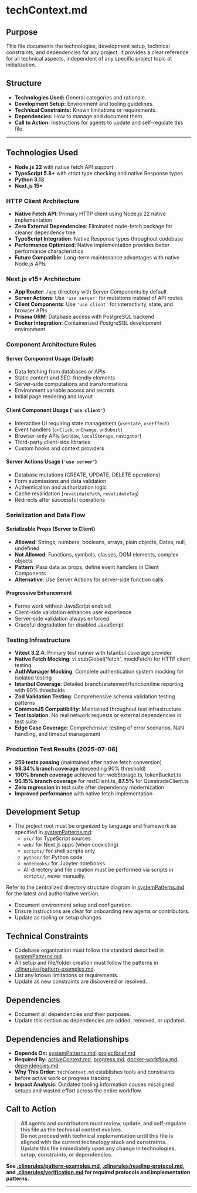 # techContext.md

## Purpose

This file documents the technologies, development setup, technical constraints, and dependencies for any project. It provides a clear reference for all technical aspects, independent of any specific project topic at initialization.

## Structure

- **Technologies Used:** General categories and rationale.
- **Development Setup:** Environment and tooling guidelines.
- **Technical Constraints:** Known limitations or requirements.
- **Dependencies:** How to manage and document them.
- **Call to Action:** Instructions for agents to update and self-regulate this file.

---

## Technologies Used

- **Node.js 22** with native fetch API support
- **TypeScript 5.8+** with strict type checking and native Response types
- **Python 3.13**
- **Next.js 15+**

### HTTP Client Architecture

- **Native Fetch API**: Primary HTTP client using Node.js 22 native implementation
- **Zero External Dependencies**: Eliminated node-fetch package for cleaner dependency tree
- **TypeScript Integration**: Native Response types throughout codebase
- **Performance Optimized**: Native implementation provides better performance characteristics
- **Future Compatible**: Long-term maintenance advantages with native Node.js APIs

### Next.js v15+ Architecture

- **App Router**: `/app` directory with Server Components by default
- **Server Actions**: Use `'use server'` for mutations instead of API routes
- **Client Components**: Use `'use client'` for interactivity, state, and browser APIs
- **Prisma ORM**: Database access with PostgreSQL backend
- **Docker Integration**: Containerized PostgreSQL development environment

### Component Architecture Rules

#### Server Component Usage (Default)
- Data fetching from databases or APIs
- Static content and SEO-friendly elements
- Server-side computations and transformations
- Environment variable access and secrets
- Initial page rendering and layout

#### Client Component Usage (`'use client'`)
- Interactive UI requiring state management (`useState`, `useEffect`)
- Event handlers (`onClick`, `onChange`, `onSubmit`)
- Browser-only APIs (`window`, `localStorage`, `navigator`)
- Third-party client-side libraries
- Custom hooks and context providers

#### Server Actions Usage (`'use server'`)
- Database mutations (CREATE, UPDATE, DELETE operations)
- Form submissions and data validation
- Authentication and authorization logic
- Cache revalidation (`revalidatePath`, `revalidateTag`)
- Redirects after successful operations

### Serialization and Data Flow

#### Serializable Props (Server to Client)
- **Allowed**: Strings, numbers, booleans, arrays, plain objects, Dates, null, undefined
- **Not Allowed**: Functions, symbols, classes, DOM elements, complex objects
- **Pattern**: Pass data as props, define event handlers in Client Components
- **Alternative**: Use Server Actions for server-side function calls

#### Progressive Enhancement
- Forms work without JavaScript enabled
- Client-side validation enhances user experience
- Server-side validation always enforced
- Graceful degradation for disabled JavaScript

### Testing Infrastructure

- **Vitest 3.2.4**: Primary test runner with Istanbul coverage provider
- **Native Fetch Mocking**: vi.stubGlobal('fetch', mockFetch) for HTTP client testing
- **AuthManager Mocking**: Complete authentication system mocking for isolated testing
- **Istanbul Coverage**: Detailed branch/statement/function/line reporting with 90% thresholds
- **Zod Validation Testing**: Comprehensive schema validation testing patterns
- **CommonJS Compatibility**: Maintained throughout test infrastructure
- **Test Isolation**: No real network requests or external dependencies in test suite
- **Edge Case Coverage**: Comprehensive testing of error scenarios, NaN handling, and timeout management

### Production Test Results (2025-07-06)

- **259 tests passing** (maintained after native fetch conversion)
- **98.34% branch coverage** (exceeding 90% threshold)
- **100% branch coverage** achieved for: webStorage.ts, tokenBucket.ts
- **96.15% branch coverage** for restClient.ts, **87.5%** for QuestradeClient.ts
- **Zero regression** in test suite after dependency modernization
- **Improved performance** with native fetch implementation

## Development Setup

- The project root must be organized by language and framework as specified in [systemPatterns.md](./systemPatterns.md):
  - `src/` for TypeScript sources
  - `web/` for Next.js apps (when coexisting)
  - `scripts/` for shell scripts only
  - `python/` for Python code
  - `notebooks/` for Jupyter notebooks
  - All directory and file creation must be performed via scripts in `scripts/`, never manually.

Refer to the centralized directory structure diagram in [systemPatterns.md](./systemPatterns.md) for the latest and authoritative version.

- Document environment setup and configuration.
- Ensure instructions are clear for onboarding new agents or contributors.
- Update as tooling or setup changes.

## Technical Constraints

- Codebase organization must follow the standard described in [systemPatterns.md](./systemPatterns.md).
- All setup and file/folder creation must follow the patterns in [.clinerules/pattern-examples.md](../.clinerules/pattern-examples.md).
- List any known limitations or requirements.
- Update as new constraints are discovered or resolved.

## Dependencies

- Document all dependencies and their purposes.
- Update this section as dependencies are added, removed, or updated.

## Dependencies and Relationships

- **Depends On:** [systemPatterns.md](./systemPatterns.md), [projectbrief.md](./projectbrief.md)
- **Required By:** [activeContext.md](./activeContext.md), [progress.md](./progress.md), [docker-workflow.md](./docker-workflow.md), [dependencies.md](./dependencies.md)
- **Why This Order:** `techContext.md` establishes tools and constraints before active work or progress tracking.
- **Impact Analysis:** Outdated tooling information causes misaligned setups and wasted effort across the entire workflow.

## Call to Action

> **All agents and contributors must review, update, and self-regulate this file as the technical context evolves.**  
> **Do not proceed with technical implementation until this file is aligned with the current technology stack and constraints.**  
> **Update this file immediately upon any change in technologies, setup, constraints, or dependencies.**

**See [.clinerules/pattern-examples.md](../.clinerules/pattern-examples.md), [.clinerules/reading-protocol.md](../.clinerules/reading-protocol.md), and [.clinerules/verification.md](../.clinerules/verification.md) for required protocols and implementation patterns.**

---
